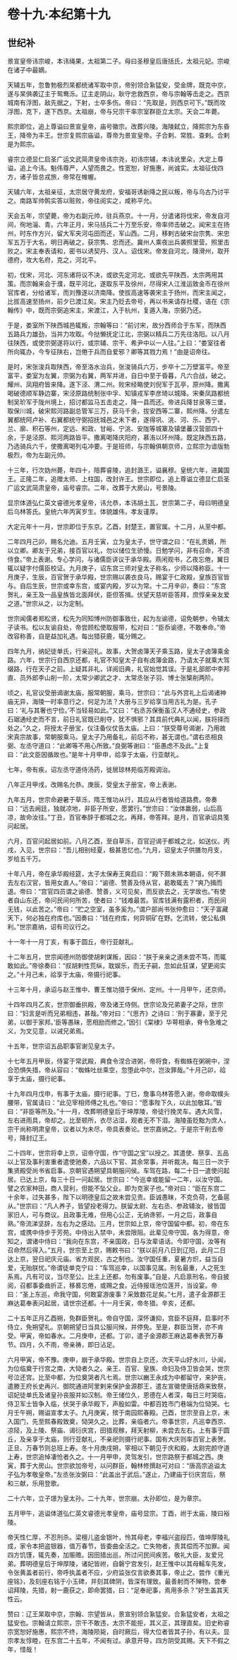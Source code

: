 # 卷十九·本纪第十九

## 世纪补

景宣皇帝讳宗峻，本讳绳果，太祖第二子。母曰圣穆皇后唐括氏，太祖元妃。宗峻在诸子中最嫡。

天辅五年，忽鲁勃极烈杲都统诸军取中京，帝别领合紥猛安，受金牌，既克中京，遂与杲俱袭辽主于鸳鸯泺。辽主走阴山，耿守忠救西京，帝与宗翰等击走之。西京城南有浮图，敌先据之，下射，士卒多伤。帝曰：“先取是，则西京可下。”既而攻浮图，克下，遂下西京。太祖崩，帝与兄宗干率宗室群臣立太宗。天会二年薨。

熙宗即位，追上尊谥曰景宣皇帝，庙号徽宗。改葬兴陵。海陵弑立，降熙宗为东昏王，降帝为丰王。世宗复熙宗庙谥，尊帝为景宣皇帝。子合剌、常胜、查剌。合剌是为熙宗。

睿宗立德显仁启圣广运文武简肃皇帝讳宗尧，初讳宗辅，本讳讹里朵，大定上尊谥，追上今讳。魁伟尊严，人望而畏之。性宽恕，好施惠，尚诚实。太祖征伐四方，诸子皆总戎旅，帝常在帷幄。

天辅六年，太祖亲征，太宗居守黄龙府，安福哥诱新降之民以叛，帝与乌古乃讨平之。南路军帅鹘实答以赃败，帝往阅实之，咸称平允。

天会五年，宗望薨，帝为右副元帅，驻兵燕京。十一月，分遣诸将伐宋，帝发自河间，徇地淄、青。六年正月，宋马括兵二十万至乐安，帝率师击破之。闻宋主在扬州，时东作方兴，留大军夹河屯田而还，军山西。二月，移剌古破宋台宗隽、宋忠军五万于大名，明日再破之，获宗隽、忠而还。冀州人乘夜出兵袭照里营。照里击败之。宋主奉表请和，密书以诱契丹、汉人。诏伐宋。帝发自河北，降滑州，取开德府，攻大名府，克之，河北平。

初，伐宋，河北、河东诸将议不决，或欲先定河北、或欲先平陕西，太宗两用其策。而宗翰来会于濮，既平河北，遂取东平及徐州，尽得宋人江淮运致金币在徐州官库者，分给诸军，而刘豫遂以济南降。使拔高速等袭宋主于扬州，而宋主闻之，比拔高速至扬州，前夕已渡江矣。宋主乃贬去帝号，再以书来请存社稷，语在《宗翰传》中，既而宗弼追宋主，宋渡江，入于杭州，复遁入海，宗弼乃还。

于是，娄室所下陕西城邑辄叛，宗翰等曰：“前讨宋，故分西师合于东军，而陕西五路兵力雄劲，当并力攻取。今挞懒抚定江北，宗弼以精兵二万先往洛阳。以八月往陕西，或使宗弼遂将以行，或宗辅、宗干、希尹中以一人往。”上曰：“娄室往者所向辄办，今专征陕右，岂倦于兵而自爱邪？卿等其戮力焉！”由是诏帝往。

是时，宋张浚兵取陕西，帝至洛水治兵，张浚骑兵六万，步卒十二万壁富平。帝至富平，娄室为左翼，宗弼为右翼，两军并进，自日中至于昏暮，凡六合战，破之。耀州、凤翔府皆来降。遂下泾、渭二州。败宋经略使刘倪军于瓦亭，原州降。撒离喝破德顺军静边寨，宋泾原路统制张中孚、知镇戎军李彦琦以城降。宋秦凤路都统制吴玠军于陇州境上，招讨都监马五击走之，降一县而还。帝进兵降甘泉等三堡，取保川城，破宋熙河路副总管军三万，获马千余，拔安西等二寨，熙州降。分遣左翼都统阿卢补、右翼都统守弼招抚城邑之未下者，遂得巩、洮、河、乐、西宁、兰、廓、积石等州，定远、和政、甘峪、宁洮、安陇等城寨及镇堡蕃汉营部四十余，于是泾原、熙河两路皆平。撒离喝降庆阳府，慕洧以环州降。既定陕西五路，乃选骑兵六千，使撒离喝列屯冲要。于是班师，与宗翰俱朝京师，立熙宗为谙版勃极烈，帝为左副元帅。

十三年，行次妫州薨，年四十，陪葬睿陵，追封潞王，谥襄穆。皇统六年，进冀国王。正隆二年，追赠太师、上柱国，改封许王。世宗即位，追上尊谥立德显仁启圣广运文武简肃皇帝，庙号睿宗。二年，改葬于大房山，号景陵。

显宗体道弘仁英文睿德光孝皇帝，讳允恭，本讳胡土瓦，世宗第二子，母曰明德皇后乌林答氏。皇统六年丙寅岁生。体貌雄伟，孝友谨厚。

大定元年十一月，世宗即位于东京。乙酉，封楚王，置官属。十二月，从至中都。

二年四月己卯，赐名允迪。五月壬寅，立为皇太子，世守谓之曰：“在礼贵嫡，所以立卿。卿友于兄弟，接百官以礼，勿以储位生骄慢。日勉学问，非有召命，不须侍食。”帝上表谢。专心学问，与诸儒臣讲议于承华殿。燕闲观书，乙夜忘倦，翼日辄以疑字付儒臣校证。九月庚子，诏东宫三师对皇太子称名，少师以降称臣。十一月庚子，生辰，百官贺于承华殿，世宗赐以袭衣良马，赐宴于仁政殿，皇族百官皆与。自后生辰，世宗或幸东宫，或宴内殿，岁以为常。十二月辛卯，奏曰：“东宫贺礼，亲王及一品皇族皆北面拜伏，臣但答揖。伏望天慈听臣答拜，庶惇亲亲友爱之道。”世宗从之，以为定制。

世宗闻儒者郑松贤，松先为同知博州防御事致仕，起为左谕德，诏免朝参，令辅太子读书。松以友谕自处，帝尝顾松使取服带，松对曰：“臣忝谕德，不敢奉命。”帝改容称善，自是益加礼遇。每出猎获鹿，辄分赐之。

四年九月，纳妃徒单氏，行亲迎礼。故事，大贺卤簿天子乘玉路，皇太子卤簿乘金路。六年，世宗行自西京还都，礼官不知皇太子自有卤簿金路，乃请太子就乘大驾缀路，行在天子之前。上疑其非礼，详阅旧典，礼官始觉其误。于是礼部郎中李邦直、员外郎李山削一阶，太常少卿武之才、太常丞张子羽、博士张榘削两阶。

顷之，礼官议受册谒谢太庙，服常朝服，乘马，世宗曰：“此与外宫礼上后谒诸神庙无异，海陵一时率意行之，何足为法？大册与三岁祫享当用古礼为是。孔子曰：‘礼与其奢也宁俭。’不当轻易如此。”又曰：“右丞苏保衡虽汉人不通经史，参政石琚通经史而不言，前日礼官既已削夺，犹不惧邪？其具前代典礼以闻，朕将择而处之。”久之，将授太子册宝，仪注备仪仗告太庙。上曰：“朕受尊号谒谢，乃用故宋真宗故事，常朝服乘马。皇太子乃用备礼，前后不称，甚无谓也。”谓右丞相良弼、左丞守道曰：“此卿等不用心所致。”良弼等谢曰：“臣愚虑不及此。”上复曰：“此文臣因循故也。”是年十月甲申，祫享于太庙，行亚献礼。

七年，帝有疾，诏左丞守道侍汤药，徙居琼林苑临芳殿调治。

八年正月甲戌，改赐名允恭。庚辰，受皇太子册宝，帝上表谢。

九年五月，世宗命避暑于草泺，隋王惟功从行，其应从行者皆给道路费。帝奏曰：“远去阙廷，独就凉地，非臣子所安，愿罢行。”世宗曰：“汝体羸弱，山后高凉，故命汝往。”丁丑，百官奉辞于都城之北，再拜，帝答拜。是月，百官承诏具笺问起居。

六月，百官问起居如前。八月乙酉，至自草泺，百官迎谒于都城之北，如送仪。丙戌，入见，世宗曰：“吾儿相别经夏，极甚思忆也。”九月，诏皇太子供膳勿月支，岁给五千万。

十年八月，帝在承华殿经筵，太子太保寿王爽启曰：“殿下颇未熟本朝语，何不屏去左右汉官，皆用女直人。”帝曰：“谕德、赞善及侍从官，曷敢辄去？”爽乃揖而退。帝曰：“宫官四员谓之谕德、赞善，义可见矣，而反欲去之，无学故也。”有使者自山东还，帝问民间何所苦，使者曰：“钱难最苦。官库钱满有露积者，而民间无钱，以此苦之。”帝曰：“贮之空室，虽多奚为。”谓户部尚书张仲愈曰：“天子富藏天下，何必独在府库也。”因奏曰：“钱在府库，何异铜矿在野。乞流转，使公私俱利。”世宗嘉纳，诏有司议行之。

十一年十一月丁亥，有事于圆丘，帝行亚献礼。

十二年五月，世宗闻德州防御使胡剌谋叛，因曰：“朕于亲亲之道未尝不笃，而辄敢如此。”帝徐奏曰：“叔胡剌性荒纵，耽娱乐，而无子嗣，忽如此狂谋，望更阅实之。”十月己未，祫享于太庙，帝摄行祀事。

十三年十月，承诏与赵王惟中、曹王惟功猎于保州、定州。十一月甲午，还京师。

十四年四月乙亥，世宗御垂拱殿，帝及诸王侍侧。世宗论及兄弟妻子之际，世宗曰：“妇言是听而兄弟相违，甚哉。”帝对曰：“《思齐》之诗曰：‘刑于寡妻，至于兄弟，以御于家邦。’臣等愚昧，愿相励而修之。”因引《棠棣》华萼相承，脊令急难之义，为文见意，以诫兄弟焉。

十五年，世宗诏五品职事官谢见皇太子。

十七年五月甲辰，侍宴于常武殿，典食令涅合进粥，帝将食，有蜘蛛在粥碗中，涅合恐惧失措，帝从容曰：“蜘蛛吐丝乘空，忽堕此中尔，岂汝罪哉。”十月己卯，祫享于太庙，摄行祀事。

十九年四月戊申，有事于太庙，摄行祀事。丁巳，詹事乌林答愿入谢，帝命取幞头腰带，官属请曰：“此见宰相师傅之礼也。”帝曰：“愿事陛下久，以此加敬耳。”皆曰：“非臣等所及。”十一月，改葬明德皇后于坤厚陵，帝徒行挽灵车。遇大风雪，左右进雨具，帝却之。比至顿所，衣尽沾湿，观者无不下泪。海陵虽贬黜为庶人，宗干尚称明肃皇帝，议者以为未尽，帝具表奏论。世宗嘉纳之。于是宗干削去帝号，降封辽王。

二十四年，世宗将幸上京，诏帝守国，作“守国之宝”以授之。其遣使、祭享、五品以上官及事利害重者遣使驰奏，六品以下官、其余常事，并听裁决。每三日一次于集贤殿受尚书省启事。京朝官遇朔望具朝服问侯。车驾在路，每二十日一遣使问起居。已达上京，每三十日一问起居。世宗曰：“今巡幸或能留一二年，以汝守国。譬之农家种田，商人营利，但能不坠父业。即为克家子也。”帝对曰：“臣在东宫二十余年，过失甚多，陛下以明德皇后之故未尝见责。臣诚愚昧，不克负荷，乞备扈从。”世宗曰：“凡人养子，皆望投老得力。朕留太尉、左右丞、参政辅汝，彼皆国家旧人，可与商议。且政事无难，但用心公正，无纳谗邪，一月之后，政事自熟。”帝流涕坚辞，左右为之感动。三月，世宗如上京，帝守国留中都。初，帝在东宫，或携中侍步于芳苑。中侍出入禁中，未尝限阻。此辈见帝守国，各为得意，帝知之，谓诸中侍曰：“我向在东宫，不亲国政，日与汝辈语话。今即守国，汝等有召命然后得入。”五月，世宗至上京，赐敕书曰：“朕以前月八日到辽阳，此月二日达上京，翌日祀庆元庙。省方观民，古之制也。汝守国任重，夏暑方炽，益当自爱，无贻朕忧。”帝谓徒单克宁曰：“车驾巡幸，以国事见属。刑名最重，人之死生系焉。凡有可议，当尽至公。比主上还都，勿有废事。”自是，凡启禀刑名，帝自披阅，召都事委曲折正，移晷忘倦，或赐之食。近侍报瑶池位莲开，当设宴。帝曰：“圣上东巡，命我守国，何敢宴游废事？采致数花足矣。”七月，遣子金源郡王麻达葛奉表问起居，请世宗还都。十一月壬寅，帝冬猎。辛亥，还都。

二十五年正月乙酉朔，免群臣贺礼。帝自守国，深怀谦抑，宫臣不庭拜，启事时不侍立，免朔望礼。京朝朔望日当具公服问候，并停免。至是，群臣当贺，亦不肯受。甲寅，帝如春水。二月庚申，还都。丁卯，遣子金源郡王麻达葛奉表贺万春节。四月，久不雨，帝亲祷，即日沾足。

六月甲寅，帝不豫。庚申，崩于承华殿。世宗自上京还，次天平山好水川，讣闻，为位临奠于行宫之南，大恸者久之。亲王、百官、皇族、命妇及侍卫皆会哭，世宗号泣还宫。比至中都，为位奠哭者凡七焉。世宗以豳王永成为中都留守，来护丧，遣滕王府长史再兴、御院通进阿里剌来保护金源郡王，遣左宣徽使唐括鼎来致祭，诏妃徒单氏及诸皇孙丧服并如汉制。帝王储位久，恩德在人者深，每日三时哭临，侍卫军士皆争入临，伏哭于承华殿下，声殷如雷。中都百姓市门巷端为位恸哭。七月壬午朔，赐谥宣孝太子。九月庚寅，殡于南园熙春殿。己酉，世宗至自上京，未入国门，先至熙春殿致奠，恸哭久之。比葬，亲临者六。帝事世宗，凡巡幸西京、凉陉，及上陵、祭庙、谒衍庆宫，田猎观稼，拜天射柳，未尝去左右。上有事于圆丘，及亲享于太庙，则行亚献礼，不亲祀则摄行祀事。国有大庆则率百官上表贺。正旦、万春节则总班上寿。冬十月庚戌朔，宰相以下朝见于庆和殿，太尉完颜守道上寿，世宗追悼凄怆者久之。十一月甲申，灵驾发引，世宗路祭于都城之西。庚寅，葬于大房山。世宗欲加帝号，以问群臣，翰林修撰赵可对曰：“唐高宗追谥太子弘为孝敬皇帝。”左丞张汝弼曰：“此盖出于武后。”遂止，乃建庙于衍庆宫后，祭和三献，乐用登歌。

二十六年，立子璟为皇太孙。二十九年，世宗崩。太孙即位，是为章宗。

五月甲午，追谥体道弘仁英文睿德光孝皇帝，庙号显宗。丁酉，祔于太庙，陵曰裕陵。

帝天性仁厚，不忍刑杀。梁檀儿盗金银叶，怜其母老，李福兴盗段匹，值坤厚陵礼成，家令本把盗银器，值万春节，皆委曲全活之。亡失物者，责其偿而不加罪。闻四方饥馑，辄先奏，加赈赡。因田猎出巡，所过问民间疾苦。敬礼大臣，友爱兄弟。葬明德皇后于坤厚陵，诸妃皆祔，自磐宁宫发引，赵王惟中以其母轜车先发，令张黄盖者前行，帝呼执盖者不应，少府监张仅言欲奏其事，帝止之。尝作《重光座铭》，及刻座右铭于小玉碑，并刻其碑阴，皆深有理致。最善射而不殚物，尝奉诏拜陵，先猎，射一鹿获之，即命罢猎，曰：“足奉祀事，焉用多杀？”好生盖其天性云。

赞曰：辽王杲取中京，宗翰、宗望皆从，景宣别领合紥猛安。合紥猛安者，太祖之猛安也。宗翰请立熙宗，宗干不敢违，太宗不能拒，其义正，其理直矣。旧史称睿宗宽恕好施惠，熙宗不终，海陵陨毙，自时厥后，得大位者皆其子孙，有以夫。显宗孝友惇睦，在东宫二十五年，不闻有过。承意开导，四方阴受其赐。天下不假之年，惜哉！
